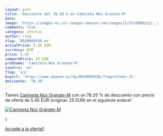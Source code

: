 ```yaml
---
layout: post
title: 'Descuento del 78.20 % en Camiseta Nox Granate-M'
date: 
image: 'https://images-eu.ssl-images-amazon.com/images/I/31tdDNHySjL._SL200_.jpg'
comments: true
category: ofertas
author: ring
slug: 'B01N98XXU6-es'
actualPrice: 5.45 EUR
currency: EUR
price: 5.45
comparePrice: 25 EUR
prodname: 'Camiseta Nox Granate-M'
country: 'es'
flag: '🇪🇸'
buyurl: 'https://www.amazon.es/dp/B01N98XXU6/?tag=tolees-21'
descuento: '78.20'
---
```


Tienes [Camiseta Nox Granate-M](https://www.amazon.es/dp/B01N98XXU6/?tag=tolees-21) con un 78.20 % de descuento con precio de oferta de 5.45 EUR (original: 25 EUR) en el siguiente enlace!

[![Camiseta Nox Granate-M](https://images-eu.ssl-images-amazon.com/images/I/31tdDNHySjL._SL200_.jpg)](https://www.amazon.es/dp/B01N98XXU6/?tag=tolees-21)

ℹ️:


[Accede a la oferta!!](https://www.amazon.es/dp/B01N98XXU6/?tag=tolees-21)
